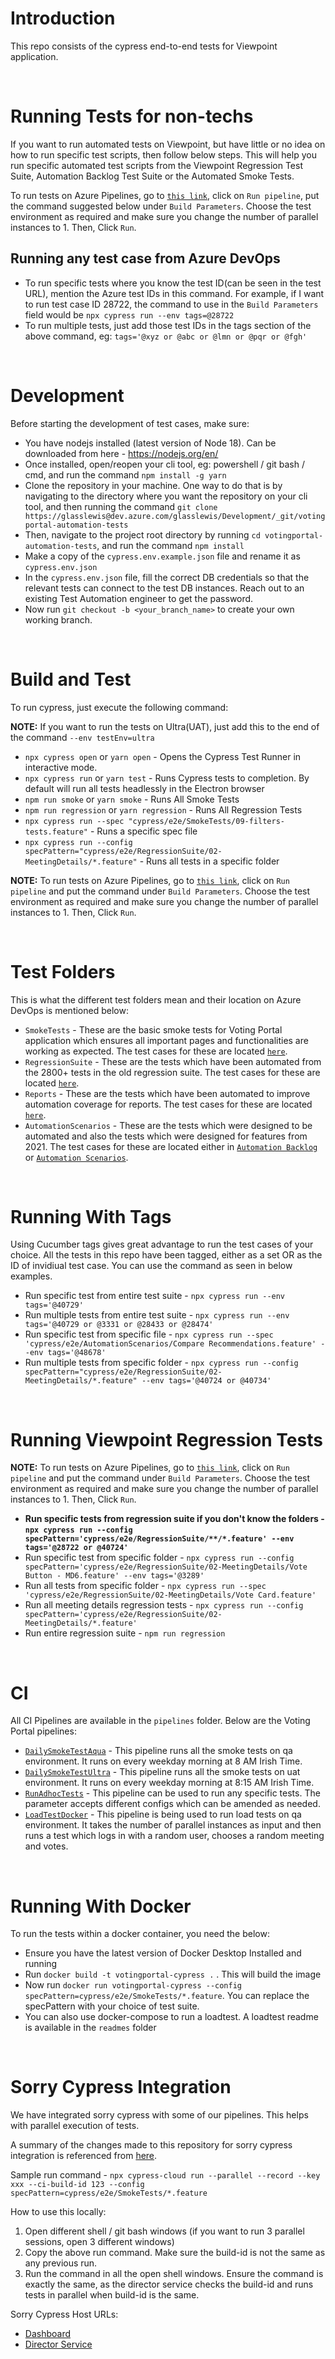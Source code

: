 # Introduction

This repo consists of the cypress end-to-end tests for Viewpoint application.

<br/>

# Running Tests for non-techs

If you want to run automated tests on Viewpoint, but have little or no idea on how to run specific test scripts, then follow below steps. This will help you run specific automated test scripts from the Viewpoint Regression Test Suite, Automation Backlog Test Suite or the Automated Smoke Tests.

To run tests on Azure Pipelines, go to [`this link`](https://dev.azure.com/glasslewis/Development/_build?definitionId=430), click on `Run pipeline`, put the command suggested below under `Build Parameters`. Choose the test environment as required and make sure you change the number of parallel instances to 1. Then, Click `Run`.

## Running any test case from Azure DevOps

- To run specific tests where you know the test ID(can be seen in the test URL), mention the Azure test IDs in this command. For example, if I want to run test case ID 28722, the command to use in the `Build Parameters` field would be `npx cypress run --env tags=@28722`
- To run multiple tests, just add those test IDs in the tags section of the above command, eg: `tags='@xyz or @abc or @lmn or @pqr or @fgh'`

<br/>

# Development

Before starting the development of test cases, make sure:

- You have nodejs installed (latest version of Node 18). Can be downloaded from here - https://nodejs.org/en/
- Once installed, open/reopen your cli tool, eg: powershell / git bash / cmd, and run the command `npm install -g yarn`
- Clone the repository in your machine. One way to do that is by navigating to the directory where you want the repository on your cli tool, and then running the command `git clone https://glasslewis@dev.azure.com/glasslewis/Development/_git/votingportal-automation-tests`
- Then, navigate to the project root directory by running `cd votingportal-automation-tests`, and run the command `npm install`
- Make a copy of the `cypress.env.example.json` file and rename it as `cypress.env.json`
- In the `cypress.env.json` file, fill the correct DB credentials so that the relevant tests can connect to the test DB instances. Reach out to an existing Test Automation engineer to get the password.
- Now run `git checkout -b <your_branch_name>` to create your own working branch.

<br/>

# Build and Test

To run cypress, just execute the following command:

**NOTE:** If you want to run the tests on Ultra(UAT), just add this to the end of the command `--env testEnv=ultra`

- `npx cypress open` or `yarn open` - Opens the Cypress Test Runner in interactive mode.
- `npx cypress run` or `yarn test` - Runs Cypress tests to completion. By default will run all tests headlessly in the Electron browser
- `npm run smoke` or `yarn smoke` - Runs All Smoke Tests
- `npm run regression` or `yarn regression` - Runs All Regression Tests
- `npx cypress run --spec "cypress/e2e/SmokeTests/09-filters-tests.feature"` - Runs a specific spec file
- `npx cypress run --config specPattern="cypress/e2e/RegressionSuite/02-MeetingDetails/*.feature"` - Runs all tests in a specific folder

**NOTE:** To run tests on Azure Pipelines, go to [`this link`](https://dev.azure.com/glasslewis/Development/_build?definitionId=430), click on `Run pipeline` and put the command under `Build Parameters`. Choose the test environment as required and make sure you change the number of parallel instances to 1. Then, Click `Run`.

<br/>

# Test Folders

This is what the different test folders mean and their location on Azure DevOps is mentioned below:

- `SmokeTests` - These are the basic smoke tests for Voting Portal application which ensures all important pages and functionalities are working as expected. The test cases for these are located [`here`](https://dev.azure.com/glasslewis/Development/_testPlans/execute?planId=56788&suiteId=56790).
- `RegressionSuite` - These are the tests which have been automated from the 2800+ tests in the old regression suite. The test cases for these are located [`here`](https://dev.azure.com/glasslewis/Development/_testPlans/execute?planId=9215&suiteId=9216).
- `Reports` - These are the tests which have been automated to improve automation coverage for reports. The test cases for these are located [`here`](https://glasslewis-my.sharepoint.com/:x:/p/smaheshwari/EYlZL1aLmUlJj8nVuU4DXOYBsgTD0bSTr1WncQaeRMcYCQ).
- `AutomationScenarios` - These are the tests which were designed to be automated and also the tests which were designed for features from 2021. The test cases for these are located either in [`Automation Backlog`](https://dev.azure.com/glasslewis/Development/_testPlans/execute?planId=48536&suiteId=48537) or [`Automation Scenarios`](https://dev.azure.com/glasslewis/Development/_testPlans/execute?planId=37349&suiteId=37350).

<br/>

# Running With Tags

Using Cucumber tags gives great advantage to run the test cases of your choice. All the tests in this repo have been tagged, either as a set OR as the ID of invidiual test case. You can use the command as seen in below examples.

- Run specific test from entire test suite - `npx cypress run --env tags='@40729'`
- Run multiple tests from entire test suite - `npx cypress run --env tags='@40729 or @3331 or @28433 or @28474'`
- Run specific test from specific file - `npx cypress run --spec 'cypress/e2e/AutomationScenarios/Compare Recommendations.feature' --env tags='@48678'`
- Run multiple tests from specific folder - `npx cypress run --config specPattern="cypress/e2e/RegressionSuite/02-MeetingDetails/*.feature" --env tags='@40724 or @40734'`

<br/>

# Running Viewpoint Regression Tests

**NOTE:** To run tests on Azure Pipelines, go to [`this link`](https://dev.azure.com/glasslewis/Development/_build?definitionId=430), click on `Run pipeline` and put the command under `Build Parameters`. Choose the test environment as required and make sure you change the number of parallel instances to 1. Then, Click `Run`.

- **Run specific tests from regression suite if you don't know the folders - `npx cypress run --config specPattern='cypress/e2e/RegressionSuite/**/*.feature' --env tags='@28722 or @40724'`**
- Run specific test from specific folder - `npx cypress run --config specPattern='cypress/e2e/RegressionSuite/02-MeetingDetails/Vote Button - MD6.feature' --env tags='@3289'`
- Run all tests from specific folder - `npx cypress run --spec 'cypress/e2e/RegressionSuite/02-MeetingDetails/Vote Card.feature'`
- Run all meeting details regression tests - `npx cypress run --config specPattern='cypress/e2e/RegressionSuite/02-MeetingDetails/*.feature'`
- Run entire regression suite - `npm run regression`

<br/>

# CI

All CI Pipelines are available in the `pipelines` folder. Below are the Voting Portal pipelines:

- [`DailySmokeTestAqua`](https://dev.azure.com/glasslewis/Development/_build?definitionId=98) - This pipeline runs all the smoke tests on qa environment. It runs on every weekday morning at 8 AM Irish Time.
- [`DailySmokeTestUltra`](https://dev.azure.com/glasslewis/Development/_build?definitionId=465) - This pipeline runs all the smoke tests on uat environment. It runs on every weekday morning at 8:15 AM Irish Time.
- [`RunAdhocTests`](https://dev.azure.com/glasslewis/Development/_build?definitionId=430) - This pipeline can be used to run any specific tests. The parameter accepts different configs which can be amended as needed.
- [`LoadTestDocker`](https://dev.azure.com/glasslewis/Development/_build?definitionId=407) - This pipeline is being used to run load tests on qa environment. It takes the number of parallel instances as input and then runs a test which logs in with a random user, chooses a random meeting and votes.

<br/>

# Running With Docker

To run the tests within a docker container, you need the below:

- Ensure you have the latest version of Docker Desktop Installed and running
- Run `docker build -t votingportal-cypress .` . This will build the image
- Now run `docker run votingportal-cypress --config specPattern=cypress/e2e/SmokeTests/*.feature`. You can replace the specPattern with your choice of test suite.
- You can also use docker-compose to run a loadtest. A loadtest readme is available in the `readmes` folder

<br/>

# Sorry Cypress Integration

We have integrated sorry cypress with some of our pipelines. This helps with parallel execution of tests.

A summary of the changes made to this repository for sorry cypress integration is referenced from [here](https://docs.sorry-cypress.dev/guide/get-started).

Sample run command - `npx cypress-cloud run --parallel --record --key xxx --ci-build-id 123 --config specPattern=cypress/e2e/SmokeTests/*.feature`

How to use this locally:

1. Open different shell / git bash windows (if you want to run 3 parallel sessions, open 3 different windows)
2. Copy the above run command. Make sure the build-id is not the same as any previous run.
3. Run the command in all the open shell windows. Ensure the command is exactly the same, as the director service checks the build-id and runs tests in parallel when build-id is the same.

Sorry Cypress Host URLs:

- [Dashboard](https://sorrycypress-dashboard-devops.glasslewis.net/projects)
- [Director Service](https://sorrycypress-director-pipeline.devops.glasslewis.net)

